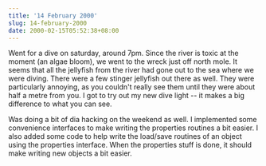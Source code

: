 ```yaml
---
title: '14 February 2000'
slug: 14-february-2000
date: 2000-02-15T05:52:38+08:00
---
```


Went for a dive on saturday, around 7pm. Since the river
is toxic at the moment (an algae bloom), we went to the
wreck just off north mole. It seems that all the jellyfish
from the river had gone out to the sea where we were diving.
There were a few stinger jellyfish out there as well. They
were particularly annoying, as you couldn\'t really see them
until they were about half a metre from you. I got to try
out my new dive light \-- it makes a big difference to what
you can see.

Was doing a bit of dia hacking on the weekend as well. I
implemented some convenience interfaces to make writing the
properties routines a bit easier. I also added some code to
help write the load/save routines of an object using the
properties interface. When the properties stuff is done, it
should make writing new objects a bit easier.
